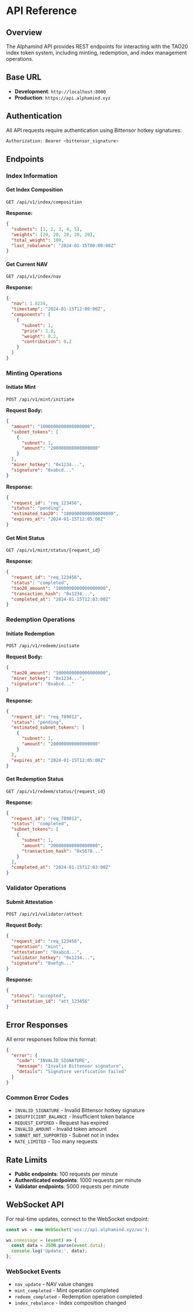 # API Reference

## Overview

The Alphamind API provides REST endpoints for interacting with the TAO20 index token system, including minting, redemption, and index management operations.

## Base URL

- **Development**: `http://localhost:8000`
- **Production**: `https://api.alphamind.xyz`

## Authentication

All API requests require authentication using Bittensor hotkey signatures:

```bash
Authorization: Bearer <bittensor_signature>
```

## Endpoints

### Index Information

#### Get Index Composition

```http
GET /api/v1/index/composition
```

**Response:**
```json
{
  "subnets": [1, 2, 3, 4, 5],
  "weights": [20, 20, 20, 20, 20],
  "total_weight": 100,
  "last_rebalance": "2024-01-15T00:00:00Z"
}
```

#### Get Current NAV

```http
GET /api/v1/index/nav
```

**Response:**
```json
{
  "nav": 1.0234,
  "timestamp": "2024-01-15T12:00:00Z",
  "components": [
    {
      "subnet": 1,
      "price": 1.0,
      "weight": 0.2,
      "contribution": 0.2
    }
  ]
}
```

### Minting Operations

#### Initiate Mint

```http
POST /api/v1/mint/initiate
```

**Request Body:**
```json
{
  "amount": "1000000000000000000",
  "subnet_tokens": [
    {
      "subnet": 1,
      "amount": "200000000000000000"
    }
  ],
  "miner_hotkey": "0x1234...",
  "signature": "0xabcd..."
}
```

**Response:**
```json
{
  "request_id": "req_123456",
  "status": "pending",
  "estimated_tao20": "1000000000000000000",
  "expires_at": "2024-01-15T12:05:00Z"
}
```

#### Get Mint Status

```http
GET /api/v1/mint/status/{request_id}
```

**Response:**
```json
{
  "request_id": "req_123456",
  "status": "completed",
  "tao20_amount": "1000000000000000000",
  "transaction_hash": "0x1234...",
  "completed_at": "2024-01-15T12:03:00Z"
}
```

### Redemption Operations

#### Initiate Redemption

```http
POST /api/v1/redeem/initiate
```

**Request Body:**
```json
{
  "tao20_amount": "1000000000000000000",
  "miner_hotkey": "0x1234...",
  "signature": "0xabcd..."
}
```

**Response:**
```json
{
  "request_id": "req_789012",
  "status": "pending",
  "estimated_subnet_tokens": [
    {
      "subnet": 1,
      "amount": "200000000000000000"
    }
  ],
  "expires_at": "2024-01-15T12:05:00Z"
}
```

#### Get Redemption Status

```http
GET /api/v1/redeem/status/{request_id}
```

**Response:**
```json
{
  "request_id": "req_789012",
  "status": "completed",
  "subnet_tokens": [
    {
      "subnet": 1,
      "amount": "200000000000000000",
      "transaction_hash": "0x5678..."
    }
  ],
  "completed_at": "2024-01-15T12:03:00Z"
}
```

### Validator Operations

#### Submit Attestation

```http
POST /api/v1/validator/attest
```

**Request Body:**
```json
{
  "request_id": "req_123456",
  "operation": "mint",
  "attestation": "0xabcd...",
  "validator_hotkey": "0x1234...",
  "signature": "0xefgh..."
}
```

**Response:**
```json
{
  "status": "accepted",
  "attestation_id": "att_123456"
}
```

## Error Responses

All error responses follow this format:

```json
{
  "error": {
    "code": "INVALID_SIGNATURE",
    "message": "Invalid Bittensor signature",
    "details": "Signature verification failed"
  }
}
```

### Common Error Codes

- `INVALID_SIGNATURE` - Invalid Bittensor hotkey signature
- `INSUFFICIENT_BALANCE` - Insufficient token balance
- `REQUEST_EXPIRED` - Request has expired
- `INVALID_AMOUNT` - Invalid token amount
- `SUBNET_NOT_SUPPORTED` - Subnet not in index
- `RATE_LIMITED` - Too many requests

## Rate Limits

- **Public endpoints**: 100 requests per minute
- **Authenticated endpoints**: 1000 requests per minute
- **Validator endpoints**: 5000 requests per minute

## WebSocket API

For real-time updates, connect to the WebSocket endpoint:

```javascript
const ws = new WebSocket('wss://api.alphamind.xyz/ws');

ws.onmessage = (event) => {
  const data = JSON.parse(event.data);
  console.log('Update:', data);
};
```

### WebSocket Events

- `nav_update` - NAV value changes
- `mint_completed` - Mint operation completed
- `redeem_completed` - Redemption operation completed
- `index_rebalance` - Index composition changed
